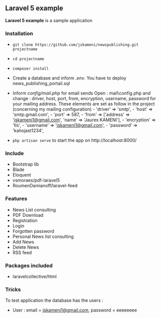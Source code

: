 ## Laravel 5 example ##

**Laravel 5 example** is a sample application 

### Installation ###

* `git clone https://github.com/jskameni/newspublishing.git projectname`
* `cd projectname`
* `composer install`

* Create a database and inform *.env*.  You have to deploy news_publishing_portail.sql
* Inform *config/mail.php* for email sends
  Open : mail\config.php and change : driver, host, port, from, encryption, username, password for your mailing address.
	   These elements are set as follow in the project (concerning my mailing configuration)
	    - 'driver' => 'smtp',
		- 'host' => 'smtp.gmail.com',
		- 'port' => 587,
		- 'from' => ['address' => 'jskameni1@gmail.com', 'name' => 'Jaures KAMENI'],
		- 'encryption' => 'tls',
		- 'username' => 'jskameni1@gmail.com',
		- 'password' => 'kahojast1234',
* `php artisan serve` to start the app on http://localhost:8000/

### Include ###

-	Bootstrap lib
-	Blade
-	Eloquent
-	vsmoraes/pdf-laravel5
-	RoumenDamianoff/laravel-feed

### Features ###

-	News List consulting
-	PDF Download
-	Registration
-	Login
-	Forgotten password
-	Personal News list consulting
-	Add News
-	Delete News 
-	RSS feed


### Packages included ###

* laravelcollective/html

### Tricks ###

To test application the database has  the users :

* User : email = jskameni1@gmail.com, password = eeeeeeee
